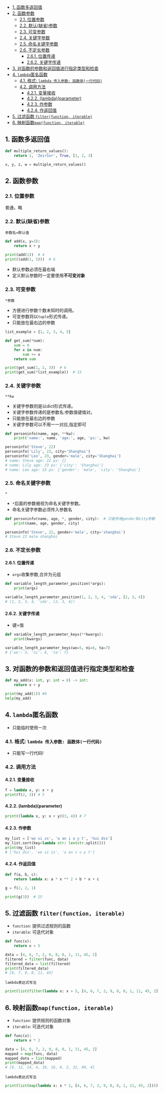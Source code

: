 
<!-- TOC -->

- [1. 函数多返回值](#1-函数多返回值)
- [2. 函数参数](#2-函数参数)
  - [2.1. 位置参数](#21-位置参数)
  - [2.2. 默认(缺省)参数](#22-默认缺省参数)
  - [2.3. 可变参数](#23-可变参数)
  - [2.4. 关键字参数](#24-关键字参数)
  - [2.5. 命名关键字参数](#25-命名关键字参数)
  - [2.6. 不定长参数](#26-不定长参数)
    - [2.6.1. 位置传递](#261-位置传递)
    - [2.6.2. 关键字传递](#262-关键字传递)
- [3. 对函数的参数和返回值进行指定类型和检查](#3-对函数的参数和返回值进行指定类型和检查)
- [4. `lambda`匿名函数](#4-lambda匿名函数)
  - [4.1. 格式: `lambda 传入参数: 函数体(一行代码)`](#41-格式-lambda-传入参数-函数体一行代码)
  - [4.2. 调用方法](#42-调用方法)
    - [4.2.1. 变量接收](#421-变量接收)
    - [4.2.2. (lambda)(parameter)](#422-lambdaparameter)
    - [4.2.3. 作参数](#423-作参数)
    - [4.2.4. 作返回值](#424-作返回值)
- [5. 过滤函数 `filter(function, iterable)`](#5-过滤函数-filterfunction-iterable)
- [6. 映射函数`map(function, iterable)`](#6-映射函数mapfunction-iterable)

<!-- /TOC -->

## 1. 函数多返回值

```python
def multiple_return_values():
    return 1, 'ZeirSor', True, [1, 2, 3]

x, y, z, w = multiple_return_values()
```

## 2. 函数参数

### 2.1. 位置参数
普通，略
### 2.2. 默认(缺省)参数
`参数名=默认值`
```python
def add(x, y=3):
    return x + y

print(add(1))  # 4
print((add(1, 5)))  # 6
```
- 默认参数必须在最右端
- 定义默认参数时一定要使用**不可变对象**
### 2.3. 可变参数
`*参数`
- 方便进行参数个数未知时的调用。
- 可变参数将以`tuple`形式传递。
- 只能放在最右边的参数
```python
list_example = {1, 2, 3, 4, 5}

def get_sum(*num):
    sum = 0
    for x in num:
        sum += x
    return sum

print(get_sum(1, 2, 3))  # 6
print(get_sum(*list_example))  # 15
```

### 2.4. 关键字参数
`**kw`
- 关键字参数则是以dict形式传递。 
- 关键字参数传递的是参数名:参数值键值对。
- 只能放在最右边的参数
- 关键字参数可以不用一一对应,指定即可
```python
def personinfo(name, age, **kw):
    print('name:', name, 'age:', age, 'ps:', kw)

personinfo('Steve', 22)
personinfo('Lily', 23, city='Shanghai')
personinfo('Leo', 23, gender='male', city='Shanghai')
# name: Steve age: 22 ps: {}
# name: Lily age: 23 ps: {'city': 'Shanghai'}
# name: Leo age: 23 ps: {'gender': 'male', 'city': 'Shanghai'}
```

### 2.5. 命名关键字参数
`*`
- `*`后面的参数被视为命名关键字参数。
- 命名关键字参数必须传入参数名
```python
def personinfo(name, age, *, gender, city):  # 只能传递gender和city参数
    print(name, age, gender, city)

personinfo('Steve', 22, gender='male', city='shanghai')
# Steve 22 male shanghai
```

### 2.6. 不定长参数

#### 2.6.1. 位置传递
- `args`收集参数,合并为元组

```python
def variable_length_parameter_position(*args):
    print(args)

variable_length_parameter_position(1, 2, 3, 4, 'sda', [2, 3, 4])
# (1, 2, 3, 4, 'sda', [2, 3, 4])
```

#### 2.6.2. 关键字传递
- 键=值
```python
def variable_length_parameter_keys(**kwargs):
    print(kwargs)

variable_length_parameter_keys(wo=5, ni=6, ta=7)
# {'wo': 5, 'ni': 6, 'ta': 7}
```

## 3. 对函数的参数和返回值进行指定类型和检查
```python
def my_add(x: int, y: int = 8) -> int:
    return x + y

print(my_add(1)) #9
help(my_add)
```

## 4. `lambda`匿名函数
- 只能临时使用一次
### 4.1. 格式: `lambda 传入参数: 函数体(一行代码)`
- 只能写一行代码!

### 4.2. 调用方法

#### 4.2.1. 变量接收
```python
f = lambda x, y: x + y
print(f(2, 3)) # 5
```

#### 4.2.2. (lambda)(parameter)
```python
print((lambda x, y: x + y)(3, 4)) # 7
```

#### 4.2.3. 作参数
```python
my_list = ['wo si zs', 'a an i u y t', 'hui dss']
my_list.sort(key=lambda str: len(str.split()))
print(my_list)
# ['hui dss', 'wo si zs', 'a an i u y t']
```

#### 4.2.4. 作返回值
```python
def f(a, b, c):
    return lambda x: a * x ** 2 + b * x + c

g = f(2, 2, 1)

print(g(3))  # 25
```



## 5. 过滤函数 `filter(function, iterable)`

- `function`: 提供过滤规则的函数
- `iterable`: 可迭代对象

```python
def func(x):
    return x > 5

data = [4, 6, 7, 2, 9, 8, 0, 1, 11, 45, 2]
filtered = filter(func, data)
filtered_data = list(filtered)
print(filtered_data)
# [6, 7, 9, 8, 11, 45]
```

`lambda表达式写法`

```python
print(list(filter(lambda x: x > 5, [4, 6, 7, 2, 9, 8, 0, 1, 11, 45, 2])))
```

## 6. 映射函数`map(function, iterable)`

- `function`: 提供规则的函数对象
- `iterable`: 可迭代对象

```python
def func(x):
    return x * 2

data = [4, 6, 7, 2, 9, 8, 0, 1, 11, 45, 2]
mapped = map(func, data)
mapped_data = list(mapped)
print(mapped_data)
# [8, 12, 14, 4, 18, 16, 0, 2, 22, 90, 4]
```

`lambda表达式写法`

```python
print(list(map(lambda x: x * 2, [4, 6, 7, 2, 9, 8, 0, 1, 11, 45, 2])))

```